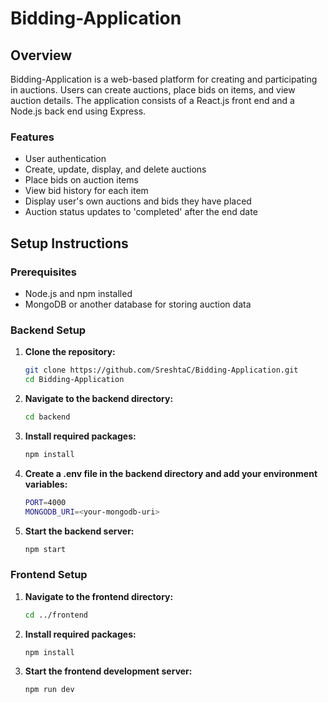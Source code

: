 # Bidding-Application

## Overview

Bidding-Application is a web-based platform for creating and participating in auctions. Users can create auctions, place bids on items, and view auction details. The application consists of a React.js front end and a Node.js back end using Express.

### Features

- User authentication
- Create, update, display, and delete auctions
- Place bids on auction items
- View bid history for each item 
- Display user's own auctions and bids they have placed
- Auction status updates to 'completed' after the end date

## Setup Instructions

### Prerequisites

- Node.js and npm installed
- MongoDB or another database for storing auction data

### Backend Setup

1. **Clone the repository:**
   ```sh
   git clone https://github.com/SreshtaC/Bidding-Application.git
   cd Bidding-Application
2. **Navigate to the backend directory:**
   ```sh
   cd backend
3. **Install required packages:**
   ```sh
   npm install
4. **Create a .env file in the backend directory and add your environment variables:**
   ```sh
   PORT=4000
   MONGODB_URI=<your-mongodb-uri>
5. **Start the backend server:**
   ```sh
   npm start
### Frontend Setup

1. **Navigate to the frontend directory:**
   ```sh
   cd ../frontend
2. **Install required packages:**
   ```sh
   npm install
3. **Start the frontend development server:**
   ```sh
   npm run dev
